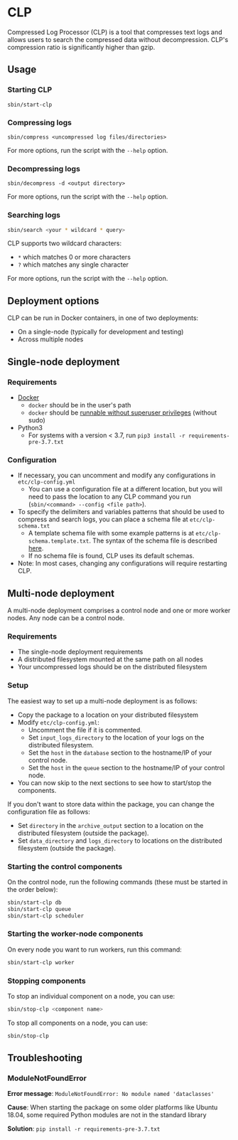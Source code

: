 # CLP

Compressed Log Processor (CLP) is a tool that compresses text logs and allows users to search the compressed data
without decompression. CLP's compression ratio is significantly higher than gzip.

## Usage

### Starting CLP

```shell
sbin/start-clp
```

### Compressing logs

```shell
sbin/compress <uncompressed log files/directories>
```

For more options, run the script with the `--help` option.

### Decompressing logs

```shell
sbin/decompress -d <output directory> 
```

For more options, run the script with the `--help` option.

### Searching logs

```bash
sbin/search <your * wildcard * query>
```

CLP supports two wildcard characters:

* `*` which matches 0 or more characters
* `?` which matches any single character

For more options, run the script with the `--help` option.

## Deployment options

CLP can be run in Docker containers, in one of two deployments:

* On a single-node (typically for development and testing)
* Across multiple nodes

## Single-node deployment

### Requirements

* [Docker](https://docs.docker.com/engine/install/)
  * `docker` should be in the user's path
  * `docker` should be [runnable without superuser privileges](https://docs.docker.com/engine/install/linux-postinstall/#manage-docker-as-a-non-root-user)
    (without sudo)
* Python3
  * For systems with a version < 3.7, run `pip3 install -r requirements-pre-3.7.txt`

### Configuration

* If necessary,  you can uncomment and modify any configurations in
  `etc/clp-config.yml`
  * You can use a configuration file at a different location, but you will need
    to pass the location to any CLP command you run
    (`sbin/<command> --config <file path>`).
* To specify the delimiters and variables patterns that should be used to
  compress and search logs, you can place a schema file at `etc/clp-schema.txt`
  * A template schema file with some example patterns is at
    `etc/clp-schema.template.txt`. The syntax of the schema file is described
    [here](https://github.com/y-scope/clp/blob/main/components/core/README-Schema.md).
  * If no schema file is found, CLP uses its default schemas.
* Note: In most cases, changing any configurations will require restarting CLP.

## Multi-node deployment

A multi-node deployment comprises a control node and one or more worker nodes.
Any node can be a control node.

### Requirements

* The single-node deployment requirements
* A distributed filesystem mounted at the same path on all nodes
* Your uncompressed logs should be on the distributed filesystem

### Setup

The easiest way to set up a multi-node deployment is as follows:

* Copy the package to a location on your distributed filesystem
* Modify `etc/clp-config.yml`:
  * Uncomment the file if it is commented.
  * Set `input_logs_directory` to the location of your logs on the distributed
    filesystem.
  * Set the `host` in the `database` section to the hostname/IP of your control
    node.
  * Set the `host` in the `queue` section to the hostname/IP of your control
    node.
* You can now skip to the next sections to see how to start/stop the components.

If you don't want to store data within the package, you can change the
configuration file as follows:

* Set `directory` in the `archive_output` section to a location on the
  distributed filesystem (outside the package).
* Set `data_directory` and `logs_directory` to locations on the distributed
  filesystem (outside the package).

### Starting the control components

On the control node, run the following commands (these must be started in the
order below):

```bash
sbin/start-clp db
sbin/start-clp queue
sbin/start-clp scheduler
```

### Starting the worker-node components

On every node you want to run workers, run this command:

```bash
sbin/start-clp worker
```

### Stopping components

To stop an individual component on a node, you can use:

```bash
sbin/stop-clp <component name>
```

To stop all components on a node, you can use:

```bash
sbin/stop-clp
```

## Troubleshooting

### ModuleNotFoundError

**Error message**: `ModuleNotFoundError: No module named 'dataclasses'`

**Cause**: When starting the package on some older platforms like Ubuntu 18.04, some required Python modules are not in
the standard library

**Solution**: `pip install -r requirements-pre-3.7.txt`
